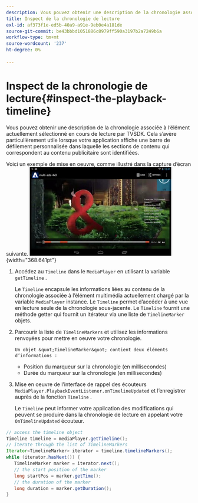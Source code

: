```yaml
---
description: Vous pouvez obtenir une description de la chronologie associée à l’élément actuellement sélectionné en cours de lecture par TVSDK. Cela s’avère particulièrement utile lorsque votre application affiche une barre de défilement personnalisée dans laquelle les sections de contenu qui correspondent au contenu publicitaire sont identifiées.
title: Inspect de la chronologie de lecture
exl-id: af373f1e-ed5b-40a9-a91e-9eb0e4a181de
source-git-commit: be43bbbd1051886c8979ff590a3197b2a7249b6a
workflow-type: tm+mt
source-wordcount: '237'
ht-degree: 0%

---
```


# Inspect de la chronologie de lecture{#inspect-the-playback-timeline}

Vous pouvez obtenir une description de la chronologie associée à l’élément actuellement sélectionné en cours de lecture par TVSDK. Cela s’avère particulièrement utile lorsque votre application affiche une barre de défilement personnalisée dans laquelle les sections de contenu qui correspondent au contenu publicitaire sont identifiées.

Voici un exemple de mise en oeuvre, comme illustré dans la capture d’écran suivante.  ![](assets/inspect-playback.jpg){width="368.641pt"}

1. Accédez au `Timeline` dans le `MediaPlayer` en utilisant la variable `getTimeline` .

   Le `Timeline` encapsule les informations liées au contenu de la chronologie associée à l’élément multimédia actuellement chargé par la variable `MediaPlayer` instance. Le `Timeline` permet d’accéder à une vue en lecture seule de la chronologie sous-jacente. Le `Timeline` fournit une méthode getter qui fournit un itérateur via une liste de `TimelineMarker` objets.

1. Parcourir la liste de `TimelineMarkers` et utilisez les informations renvoyées pour mettre en oeuvre votre chronologie.

       Un objet &quot;TimelineMarker&quot; contient deux éléments d’informations :
   
   * Position du marqueur sur la chronologie (en millisecondes)
   * Durée du marqueur sur la chronologie (en millisecondes)

1. Mise en oeuvre de l’interface de rappel des écouteurs `MediaPlayer.PlaybackEventListener.onTimelineUpdated` et l’enregistrer auprès de la fonction `Timeline` .

   Le `Timeline` peut informer votre application des modifications qui peuvent se produire dans la chronologie de lecture en appelant votre `OnTimelineUpdated` écouteur.

```java
// access the timeline object 
Timeline timeline = mediaPlayer.getTimeline(); 
// iterate through the list of TimelineMarkers 
Iterator<TimelineMarker> iterator = timeline.timelineMarkers(); 
while (iterator.hasNext()) { 
   TimelineMarker marker = iterator.next(); 
   // the start position of the marker 
   long startPos = marker.getTime(); 
   // the duration of the marker 
   long duration = marker.getDuration(); 
}
```
